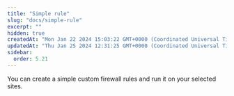 ```yaml
---
title: "Simple rule"
slug: "docs/simple-rule"
excerpt: ""
hidden: true
createdAt: "Mon Jan 22 2024 15:03:22 GMT+0000 (Coordinated Universal Time)"
updatedAt: "Thu Jan 25 2024 12:31:25 GMT+0000 (Coordinated Universal Time)"
sidebar:
  order: 5.21
---
```

You can create a simple custom firewall rules and run it on your selected sites.
